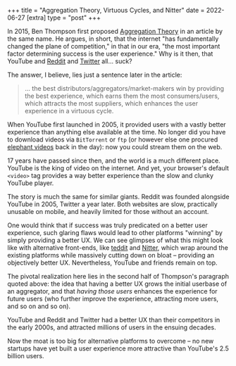 +++
title = "Aggregation Theory, Virtuous Cycles, and Nitter"
date = 2022-06-27
[extra]
type = "post"
+++

In 2015, Ben Thompson first proposed [Aggregation Theory] in an article
by the same name. He argues, in short, that the internet "has
fundamentally changed the plane of competition," in that in our era,
"the most important factor determining success is the user experience."
Why is it then, that YouTube and [Reddit] and [Twitter] all... suck?

<!-- more -->

The answer, I believe, lies just a sentence later in the article:

> ... the best distributors/aggregators/market-makers win by providing
> the best experience, which earns them the most consumers/users, which
> attracts the most suppliers, which enhances the user experience in a
> virtuous cycle.

When YouTube first launched in 2005, it provided users with a vastly
better experience than anything else available at the time. No longer
did you have to download videos via `BitTorrent` or `ftp` (or however
else one procured [elephant videos] back in the day): now you could
stream them on the web.

17 years have passed since then, and the world is a much different
place. YouTube is the king of video on the internet. And yet, your
browser's default `<video>` tag provides a way better experience than
the slow and clunky YouTube player.

The story is much the same for similar giants. Reddit was founded
alongside YouTube in 2005, Twitter a year later. Both websites are
slow, practically unusable on mobile, and heavily limited for those
without an account.

One would think that if success was truly predicated on a better user
experience, such glaring flaws would lead to other platforms "winning"
by simply providing a better UX. We can see glimpses of what this might
look like with alternative front-ends, like [teddit] and [Nitter], which
wrap around the existing platforms while massively cutting down on bloat
– providing an objectively better UX. Nevertheless, YouTube and friends
remain on top.

The pivotal realization here lies in the second half of Thompson's
paragraph quoted above: the idea that having a better UX grows the
initial userbase of an aggregator, and that *having those users*
enhances the experience for future users (who further improve the
experience, attracting more users, and so on and so on).

YouTube and Reddit and Twitter had a better UX than their competitors in
the early 2000s, and attracted millions of users in the ensuing decades.

Now the moat is too big for alternative platforms to overcome – no new
startups have yet built a user experience more attractive than YouTube's
2.5 billion users.

[Aggregation Theory]: https://stratechery.com/2015/aggregation-theory/
[Reddit]: https://ognjen.io/reddits-disrespectful-design/
[Twitter]: https://annoying.technology/posts/e6901c0ea272f57d/
[elephant videos]: https://www.youtube.com/watch?v=jNQXAC9IVRw
[teddit]: https://codeberg.org/teddit/teddit
[Nitter]: https://github.com/zedeus/nitter
